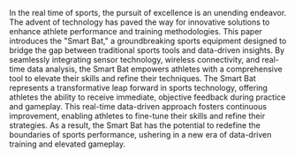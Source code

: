In the real time of sports, the pursuit of excellence is an unending endeavor. The advent of technology has paved the way for innovative solutions to enhance athlete performance and training methodologies. 
This paper introduces the "Smart Bat," a groundbreaking sports equipment designed to bridge the gap between traditional sports tools and data-driven insights. By seamlessly integrating sensor technology,
wireless connectivity, and real-time data analysis, the Smart Bat empowers athletes with a comprehensive tool to elevate their skills and refine their techniques.
The Smart Bat represents a transformative leap forward in sports technology, offering athletes the ability to receive immediate, objective feedback during practice and gameplay.
This real-time data-driven approach fosters continuous improvement, enabling athletes to fine-tune their skills and refine their strategies. As a result, the Smart Bat has the potential 
to redefine the boundaries of sports performance, ushering in a new era of data-driven training and elevated gameplay.

